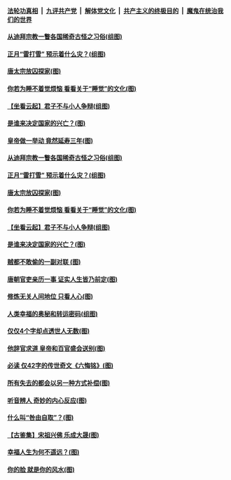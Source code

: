 

####  [法轮功真相](../../../../basic/blob/master/README.md?t=03050501) &nbsp;|&nbsp; [九评共产党](../../../../9ping.md/blob/master/README.md?t=03050501) &nbsp;|&nbsp; [解体党文化](../../../../jtdwh.md/blob/master/README.md?t=03050501)  &nbsp;|&nbsp; [共产主义的终极目的](../../../../gczydzjmd.md/blob/master/README.md?t=03050501) &nbsp;|&nbsp; [魔鬼在统治我们的世界](../../../../mgztzwmdsj.md/blob/master/README.md?t=03050501) 

#### [从迪拜宗教一瞥各国稀奇古怪之习俗(组图)](../pages/p7/963940.md?t=03050501) 

#### [正月“雷打雪” 预示着什么灾？(组图)](../pages/p7/964109.md?t=03050501) 

#### [唐太宗放囚探家(图)](../pages/p7/964089.md?t=03050501) 

#### [你若为睡不着觉烦恼 看看关于“睡觉”的文化(图)](../pages/p7/963927.md?t=03050501) 

#### [【坐看云起】君子不与小人争辩(组图)](../pages/p7/619553.md?t=03050501) 

#### [是谁来决定国家的兴亡？(图)](../pages/p7/964102.md?t=03050501) 

#### [皇帝做一举动 竟然延寿三年(图)](../pages/p7/964154.md?t=03050501) 

#### [从迪拜宗教一瞥各国稀奇古怪之习俗(组图)](../pages/p7/963940.md?t=03050501) 

#### [正月“雷打雪” 预示着什么灾？(组图)](../pages/p7/964109.md?t=03050501) 

#### [唐太宗放囚探家(图)](../pages/p7/964089.md?t=03050501) 

#### [你若为睡不着觉烦恼 看看关于“睡觉”的文化(图)](../pages/p7/963927.md?t=03050501) 

#### [【坐看云起】君子不与小人争辩(组图)](../pages/p7/619553.md?t=03050501) 

#### [是谁来决定国家的兴亡？(图)](../pages/p7/964102.md?t=03050501) 

#### [贼都不敢偷的一副对联 (图)](../pages/p7/963963.md?t=03050501) 

#### [唐朝官吏亲历一事 证实人生皆乃前定(图)](../pages/p7/964017.md?t=03050501) 

#### [修炼无关人间地位 只看人心(图)](../pages/p7/964097.md?t=03050501) 

#### [人类幸福的奥秘和转运密码(组图)](../pages/p7/960947.md?t=03050501) 

#### [仅仅4个字却点透世人无数(图)](../pages/p7/963734.md?t=03050501) 

#### [他辞官求道 皇帝和百官盛会送别(图)](../pages/p7/963811.md?t=03050501) 

#### [必读 仅42字的传世奇文《六悔铭》(图)](../pages/p7/963991.md?t=03050501) 

#### [所有失去的都会以另一种方式补偿(图)](../pages/p7/963637.md?t=03050501) 

#### [听音辨人 奇妙的内心反应(图)](../pages/p7/963899.md?t=03050501) 

#### [什么叫“咎由自取”？(图)](../pages/p7/960379.md?t=03050501) 

#### [【古鉴集】宋祖兴佛 乐成大晟(图)](../pages/p7/963974.md?t=03050501) 

#### [幸福人生为何不遥远？(图)](../pages/p7/962481.md?t=03050501) 

#### [你的脸 就是你的风水(图)](../pages/p7/963617.md?t=03050501) 

